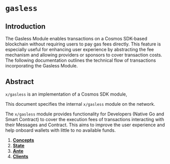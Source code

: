 <!--
order: 0
title: Gasless Overview
parent:
  title: "gasless"
-->

# `gasless`

## Introduction

The Gasless Module enables transactions on a Cosmos SDK-based blockchain without requiring users to pay gas fees directly. This feature is especially useful for enhancing user experience by abstracting the fee mechanism and allowing providers or sponsors to cover transaction costs. The following documentation outlines the technical flow of transactions incorporating the Gasless Module.

## Abstract

`x/gasless` is an implementation of a Cosmos SDK module,

This document specifies the internal `x/gasless` module on the network.

The `x/gasless` module provides functionality for Developers (Native Go and Smart Contract) to cover the execution fees of transactions interacting with their Messages and Contract. This aims to improve the user experience and help onboard wallets with little to no available funds.

1. **[Concepts](01_concepts.md)**
2. **[State](02_state.md)**
3. **[Ante](03_ante.md)**
4. **[Clients](04_clients.md)**
